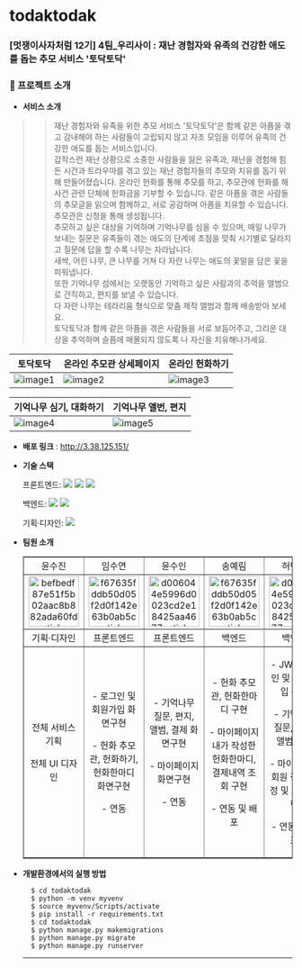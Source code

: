 
# todaktodak
### [멋쟁이사자처럼 12기] 4팀_우리사이 : 재난 경험자와 유족의 건강한 애도를 돕는 추모 서비스 '토닥토닥'

### 📙 프로젝트 소개

- **서비스 소개**

>> 재난 경험자와 유족을 위한 추모 서비스 '토닥토닥'은 함께 같은 아픔을 겪고 감내해야 하는 사람들이 고립되지 않고 자조 모임을 이루어 유족의 건강한 애도를 돕는 서비스입니다. <br/>
갑작스런 재난 상황으로 소중한 사람들을 잃은 유족과, 재난을 경험해 힘든 시간과 트라우마를 겪고 있는 재난 경험자들의 추모와 치유를 돕기 위해 만들어졌습니다. 온라인 헌화를 통해 추모를 하고, 추모관에 헌화를 해 사건 관련 단체에 헌화금을 기부할 수 있습니다. 같은 아픔을 겪은 사람들의 추모글을 읽으며 함께하고, 서로 공감하며 아픔을 치유할 수 있습니다. <br/>추모관은 신청을 통해 생성됩니다. <br/>추모하고 싶은 대상을 기억하며 기억나무를 심을 수 있으며, 매일 나무가 보내는 질문은 유족들이 겪는 애도의 단계에 초점을 맞춰 시기별로 달라지고 질문에 답을 할 수록 나무는 자라납니다.<br/> 새싹, 어린 나무, 큰 나무를 거쳐 다 자란 나무는 애도의 꽃말을 담은 꽃을 피워냅니다.<br/>
또한 기억나무 섬에서는 오랫동안 기억하고 싶은 사람과의 추억을 앨범으로 간직하고, 편지를 보낼 수 있습니다.<br/> 다 자란 나무는 테라리움 형식으로 맞춤 제작 앨범과 함께 배송받아 보세요.<br/>
토닥토닥과 함께 같은 아픔을 겪은 사람들을 서로 보듬어주고, 그리운 대상을 추억하며 슬픔에 매몰되지 않도록 나 자신을 치유해나가세요.

| 토닥토닥 | 온라인 추모관 상세페이지 | 온라인 헌화하기|
|----------|----------|----------|
| ![image1](https://github.com/user-attachments/assets/fa47b619-4bf2-4a5e-a430-908131319dee) | ![image2](https://github.com/user-attachments/assets/89a9f6e5-14bf-4737-a3ab-c5a616e7d440) | ![image3](https://github.com/user-attachments/assets/4a9ca9fb-7495-4ddb-9606-34292f449367) |

| 기억나무 심기, 대화하기 | 기억나무 앨번, 편지 |
|----------|----------|
| ![image4](https://github.com/user-attachments/assets/57e92705-256f-4020-b4ce-b161332e98b1) | ![image5](https://github.com/user-attachments/assets/74e3ea78-5f97-4a0e-986f-16a14c6ec800) |



- **배포 링크** : http://3.38.125.151/
- **기술 스택**

  <span>프론트엔드: </span> <img src="https://img.shields.io/badge/html-E34F26?style=for-the-badge&logo=html5&logoColor=white"> <img src="https://img.shields.io/badge/css-1572B6?style=for-the-badge&logo=css3&logoColor=white"> <img src="https://img.shields.io/badge/javascript-F7DF1E?style=for-the-badge&logo=javascript&logoColor=black">

  <span>백엔드: </span><img src="https://img.shields.io/badge/python-3776AB?style=for-the-badge&logo=python&logoColor=white"> <img src="https://img.shields.io/badge/django-092E20?style=for-the-badge&logo=Django&logoColor=white">

  <span>기획·디자인: </span> <img src="https://img.shields.io/badge/figma-F24E1E?style=for-the-badge&logo=figma&logoColor=white">

- **팀원 소개**
  <table border="" cellspacing="0" cellpadding="0" width="100%">
  <tr width="100%">
  <td align="center">윤수진</a></td>
  <td align="center">임수연</a></td>
  <td  align="center">윤수인</a></td>
  <td  align="center">송예림</a></td>
  <td  align="center">허민영</a></td>
  </tr>

  <tr width="100%">
  <td  align="center"><a href="https://imgbb.com/"><img src="https://i.ibb.co/sWXnzcJ/befbedf87e51f5b02aac8b882ada60fd-sticker.png" alt="befbedf87e51f5b02aac8b882ada60fd-sticker" border="0" width="90px"></a></td>
  <td  align="center"><a href="https://imgbb.com/"><img src="https://i.ibb.co/MRr1QMW/f67635fddb50d05f2d0f142e63b0ab5c-sticker.png" alt="f67635fddb50d05f2d0f142e63b0ab5c-sticker" border="0" width="90px"></a></td>
  <td  align="center"><a href="https://imgbb.com/"><img src="https://i.ibb.co/2KDG82L/d006044e5996d0023cd2e18425aa4677-sticker.png" alt="d006044e5996d0023cd2e18425aa4677-sticker" border="0" width="90px"></a></td>
  <td  align="center"><a href="https://imgbb.com/"><img src="https://i.ibb.co/MRr1QMW/f67635fddb50d05f2d0f142e63b0ab5c-sticker.png" alt="f67635fddb50d05f2d0f142e63b0ab5c-sticker" border="0" width="90px"></a></td>
  <td  align="center"><a href="https://imgbb.com/"><img src="https://i.ibb.co/2KDG82L/d006044e5996d0023cd2e18425aa4677-sticker.png" alt="d006044e5996d0023cd2e18425aa4677-sticker" border="0" width="90px"></a></td>
  </tr>
  <tr width="100%">
  <td  align="center">기획·디자인</td>
  <td  align="center">프론트엔드</td>
  <td  align="center">프론트엔드</td>
  <td  align="center">백엔드</td>
  <td  align="center">백엔드</td>
     </tr>
      <tr width="100%">
          <td  align="center"><p>전체 서비스 기획</p><p>전체 UI 디자인</p></td>
          <td  align="center"><p>- 로그인 및 회원가입 화면구현</p><p>- 헌화 추모관, 헌화하기, 헌화한마디 화면구현</p><p>- 연동</p></td>
          <td  align="center"><p>- 기억나무 질문, 편지, 앨범, 결제 화면구현</p><p>- 마이페이지 화면구현</p><p>- 연동</p></td>
          <td  align="center"><p>- 헌화 추모관, 헌화한마디 구현</p><p>- 마이페이지 내가 작성한 헌화한마디, 결제내역 조회 구현</p><p>- 연동 및 배포</p></td>
          <td  align="center"><p>- JWT 로그인 및 회원가입 구현</p><p>- 기억나무 질문, 편지, 앨범 구현</p> <p>- 마이페이지 회원 정보 수정 및 조회 구현</p><p>- 연동 및 배포</p></td>
     </tr>
  </table>


- **개발환경에서의 실행 방법**
  ```
    $ cd todaktodak
    $ python -m venv myvenv
    $ source myvenv/Scripts/activate
    $ pip install -r requirements.txt
    $ cd todaktodak
    $ python manage.py makemigrations
    $ python manage.py migrate
    $ python manage.py runserver
  ```
  <hr/>
